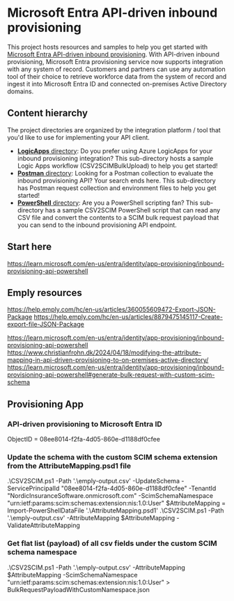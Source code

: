 # Microsoft Entra API-driven inbound provisioning
This project hosts resources and samples to help you get started with [Microsoft Entra API-driven inbound provisioning](https://learn.microsoft.com/azure/active-directory/app-provisioning/inbound-provisioning-api-concepts). With API-driven inbound provisioning, Microsoft Entra provisioning service now supports integration with any system of record. Customers and partners can use any automation tool of their choice to retrieve workforce data from the system of record and ingest it into Microsoft Entra ID and connected on-premises Active Directory domains.

## Content hierarchy
The project directories are organized by the integration platform / tool that you'd like to use for implementing your API client.

* [**LogicApps** directory](./LogicApps): Do you prefer using Azure LogicApps for your inbound provisioning integration? This sub-directory hosts a sample Logic Apps workflow (CSV2SCIMBulkUpload) to help you get started!
* [**Postman** directory](./Postman): Looking for a Postman collection to evaluate the inbound provisioning API? Your search ends here. This sub-directory has Postman request collection and environment files to help you get started!
* [**PowerShell** directory](./PowerShell): Are you a PowerShell scripting fan? This sub-directory has a sample CSV2SCIM PowerShell script that can read any CSV file and convert the contents to a SCIM bulk request payload that you can send to the inbound provisioning API endpoint.

## Start here
https://learn.microsoft.com/en-us/entra/identity/app-provisioning/inbound-provisioning-api-powershell

## Emply resources
https://help.emply.com/hc/en-us/articles/360055609472-Export-JSON-Package
https://help.emply.com/hc/en-us/articles/8879475145117-Create-export-file-JSON-Package

https://learn.microsoft.com/en-us/entra/identity/app-provisioning/inbound-provisioning-api-powershell
https://www.christianfrohn.dk/2024/04/18/modifying-the-attribute-mapping-in-api-driven-provisioning-to-on-premises-active-directory/
https://learn.microsoft.com/en-us/entra/identity/app-provisioning/inbound-provisioning-api-powershell#generate-bulk-request-with-custom-scim-schema

## Provisioning App
### API-driven provisioning to Microsoft Entra ID
ObjectID = 08ee8014-f2fa-4d05-860e-d1188df0cfee

### Update the schema with the custom SCIM schema extension from the AttributeMapping.psd1 file
.\CSV2SCIM.ps1 -Path '.\emply-output.csv' -UpdateSchema -ServicePrincipalId "08ee8014-f2fa-4d05-860e-d1188df0cfee" -TenantId "NordicInsuranceSoftware.onmicrosoft.com" -ScimSchemaNamespace "urn:ietf:params:scim:schemas:extension:nis:1.0:User"
$AttributeMapping = Import-PowerShellDataFile '.\AttributeMapping.psd1'
.\CSV2SCIM.ps1 -Path '.\emply-output.csv' -AttributeMapping $AttributeMapping -ValidateAttributeMapping

### Get flat list (payload) of all csv fields under the custom SCIM schema namespace
.\CSV2SCIM.ps1 -Path '.\emply-output.csv' -AttributeMapping $AttributeMapping -ScimSchemaNamespace "urn:ietf:params:scim:schemas:extension:nis:1.0:User"  > BulkRequestPayloadWithCustomNamespace.json

